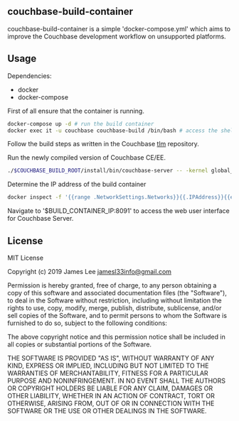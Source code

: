 couchbase-build-container
-------------------------
couchbase-build-container is a simple 'docker-compose.yml' which aims to
improve the Couchbase development workflow on unsupported platforms.

Usage
-----
Dependencies:
 - docker
 - docker-compose

First of all ensure that the container is running.
```sh
docker-compose up -d # run the build container
docker exec it -u couchbase couchbase-build /bin/bash # access the shell for the container
```

Follow the build steps as written in the Couchbase [tlm](https://github.com/couchbase/tlm) repository.

Run the newly compiled version of Couchbase CE/EE.
```sh
./$COUCHBASE_BUILD_ROOT/install/bin/couchbase-server -- -kernel global_enable_tracing false -noinput
```

Determine the IP address of the build container
```sh
docker inspect -f '{{range .NetworkSettings.Networks}}{{.IPAddress}}{{end}}' couchbase-build
```

Navigate to '$BUILD_CONTAINER_IP:8091' to access the web user interface for Couchbase Server.

License
-------
MIT License

Copyright (c) 2019 James Lee <jamesl33info@gmail.com>

Permission is hereby granted, free of charge, to any person obtaining a copy
of this software and associated documentation files (the "Software"), to deal
in the Software without restriction, including without limitation the rights
to use, copy, modify, merge, publish, distribute, sublicense, and/or sell
copies of the Software, and to permit persons to whom the Software is
furnished to do so, subject to the following conditions:

The above copyright notice and this permission notice shall be included in all
copies or substantial portions of the Software.

THE SOFTWARE IS PROVIDED "AS IS", WITHOUT WARRANTY OF ANY KIND, EXPRESS OR
IMPLIED, INCLUDING BUT NOT LIMITED TO THE WARRANTIES OF MERCHANTABILITY,
FITNESS FOR A PARTICULAR PURPOSE AND NONINFRINGEMENT. IN NO EVENT SHALL THE
AUTHORS OR COPYRIGHT HOLDERS BE LIABLE FOR ANY CLAIM, DAMAGES OR OTHER
LIABILITY, WHETHER IN AN ACTION OF CONTRACT, TORT OR OTHERWISE, ARISING FROM,
OUT OF OR IN CONNECTION WITH THE SOFTWARE OR THE USE OR OTHER DEALINGS IN THE
SOFTWARE.

